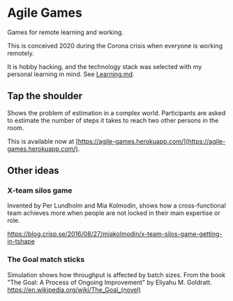 # Agile Games
Games for remote learning and working.

This is conceived 2020 during the Corona crisis when everyone is working remotely.

It is hobby hacking, and the technology stack was selected with my personal
learning in mind. See [Learning.md](Learning.md).

## Tap the shoulder
Shows the problem of estimation in a complex world. Participants are asked to 
estimate the number of steps it takes to reach two other persons in the room.

This is available now at
 [https://agile-games.herokuapp.com/](https://agile-games.herokuapp.com/).

## Other ideas

### X-team silos game
Invented by Per Lundholm and Mia Kolmodin, shows how a cross-functional team achieves
more when people are not locked in their main expertise or role.

https://blog.crisp.se/2016/08/27/miakolmodin/x-team-silos-game-getting-in-tshape

### The Goal match sticks

Simulation shows how throughput is affected by batch sizes. From the book 
"The Goal: A Process of Ongoing Improvement" by Eliyahu M. Goldratt.
https://en.wikipedia.org/wiki/The_Goal_(novel)